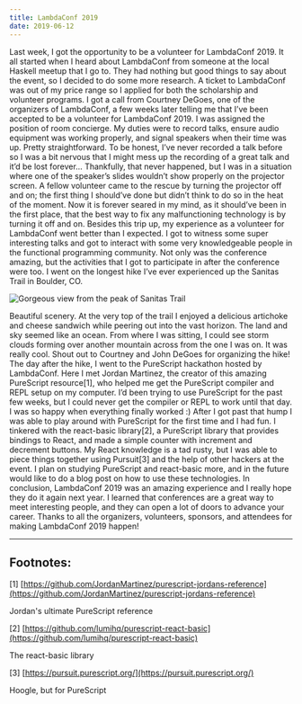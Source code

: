 ```yaml
---
title: LambdaConf 2019
date: 2019-06-12
---
```


Last week, I got the opportunity to be a volunteer for LambdaConf 2019. It all started when I heard about LambdaConf from someone at the local Haskell meetup that I go to. They had nothing but good things to say about the event, so I decided to do some more research. A ticket to LambdaConf was out of my price range so I applied for both the scholarship and volunteer programs. I got a call from Courtney DeGoes, one of the organizers of LambdaConf, a few weeks later telling me that I’ve been accepted to be a volunteer for LambdaConf 2019. I was assigned the position of room concierge. My duties were to record talks, ensure audio equipment was working properly, and signal speakers when their time was up. Pretty straightforward. To be honest, I’ve never recorded a talk before so I was a bit nervous that I might mess up the recording of a great talk and it’d be lost forever… Thankfully, that never happened, but I was in a situation where one of the speaker’s slides wouldn’t show properly on the projector screen. A fellow volunteer came to the rescue by turning the projector off and on; the first thing I should’ve done but didn’t think to do so in the heat of the moment. Now it is forever seared in my mind, as it should’ve been in the first place, that the best way to fix any malfunctioning technology is by turning it off and on. Besides this trip up, my experience as a volunteer for LambdaConf went better than I expected. I got to witness some super interesting talks and got to interact with some very knowledgeable people in the functional programming community. Not only was the conference amazing, but the activities that I got to participate in after the conference were too. I went on the longest hike I’ve ever experienced up the Sanitas Trail in Boulder, CO. 

![Gorgeous view from the peak of Sanitas Trail](SanitasPeak.jpg)

Beautiful scenery. At the very top of the trail I enjoyed a delicious artichoke and cheese sandwich while peering out into the vast horizon. The land and sky seemed like an ocean. From where I was sitting, I could see storm clouds forming over another mountain across from the one I was on. It was really cool. Shout out to Courtney and John DeGoes for organizing the hike! The day after the hike, I went to the PureScript hackathon hosted by LambdaConf. Here I met Jordan Martinez, the creator of this amazing PureScript resource\[1\], who helped me get the PureScript compiler and REPL setup on my computer. I’d been trying to use PureScript for the past few weeks, but I could never get the compiler or REPL to work until that day. I was so happy when everything finally worked :) After I got past that hump I was able to play around with PureScript for the first time and I had fun. I tinkered with the react-basic library\[2\], a PureScript library that provides bindings to React, and made a simple counter with increment and decrement buttons. My React knowledge is a tad rusty, but I was able to piece things together using Pursuit\[3\] and the help of other hackers at the event. I plan on studying PureScript and react-basic more, and in the future would like to do a blog post on how to use these technologies. In conclusion, LambdaConf 2019 was an amazing experience and I really hope they do it again next year. I learned that conferences are a great way to meet interesting people, and they can open a lot of doors to advance your career. Thanks to all the organizers, volunteers, sponsors, and attendees for making LambdaConf 2019 happen!

***

## Footnotes:

\[1\]  [https://github.com/JordanMartinez/purescript-jordans-reference](https://github.com/JordanMartinez/purescript-jordans-reference)

Jordan's ultimate PureScript reference

\[2\]  [https://github.com/lumihq/purescript-react-basic](https://github.com/lumihq/purescript-react-basic)

The react-basic library

\[3\] [https://pursuit.purescript.org/](https://pursuit.purescript.org/)

Hoogle, but for PureScript